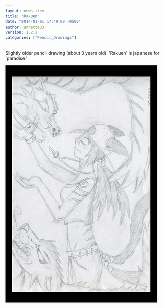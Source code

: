 ```yaml
---
layout: news_item
title: "Rakuen"
date: "2014-01-01 17:49:00 -0500"
author: annette33
version: 1.2.1
categories: ["Pencil_Drawings"]
---
```

Slightly older pencil drawing (about 3 years old). 'Rakuen' is japanese for 'paradise.'

![rakuen](/img/rakuen.jpg)